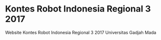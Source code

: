 # Kontes Robot Indonesia Regional 3 2017

Website Kontes Robot Indonesia Regional 3 2017 Universitas Gadjah Mada
